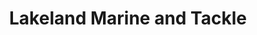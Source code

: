 ---
title: "Lakeland Marine and Tackle"
url: /virginia/lakeland-marine-and-tackle/
shop: fishing
---